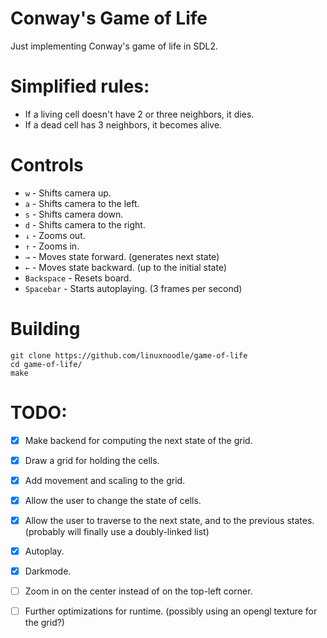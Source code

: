 # Conway's Game of Life
Just implementing Conway's game of life in SDL2.
# Simplified rules:
- If a living cell doesn't have 2 or three neighbors, it dies.
- If a dead cell has 3 neighbors, it becomes alive.
# Controls
- `w` - Shifts camera up.
- `a` - Shifts camera to the left.
- `s` - Shifts camera down.
- `d` - Shifts camera to the right.
- `↓` - Zooms out.
- `↑` - Zooms in.
- `→` - Moves state forward. (generates next state) 
- `←` - Moves state backward. (up to the initial state)
- `Backspace` - Resets board.
- `Spacebar` - Starts autoplaying. (3 frames per second) 
# Building
```
git clone https://github.com/linuxnoodle/game-of-life
cd game-of-life/
make
```
# TODO:
- [X] Make backend for computing the next state of the grid.
- [X] Draw a grid for holding the cells.
- [X] Add movement and scaling to the grid.
- [X] Allow the user to change the state of cells.
- [X] Allow the user to traverse to the next state, and to the previous states. (probably will finally use a doubly-linked list)
- [X] Autoplay.
- [X] Darkmode.
- [ ] Zoom in on the center instead of on the top-left corner.
- [ ] Further optimizations for runtime. (possibly using an opengl texture for the grid?)

